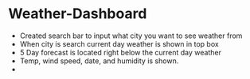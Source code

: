 # Weather-Dashboard
 - Created search bar to input what city you want to see weather from
 - When city is search current day weather is shown in top box
 - 5 Day forecast is located right below the current day weather
 - Temp, wind speed, date, and humidity is shown. 
 - 